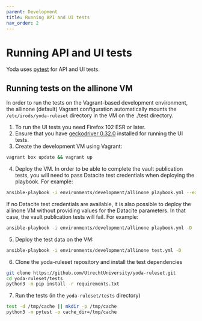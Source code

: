 ```yaml
---
parent: Development
title: Running API and UI tests
nav_order: 2
---
```


# Running API and UI tests

Yoda uses [pytest](https://pytest.org) for API and UI tests.

## Running tests on the allinone VM

In order to run the tests on the Vagrant-based development environment, the allinone (default) Vagrant
configuration automatically mounts the `/etc/irods/yoda-ruleset` directory in the VM on the ./test
directory.

1. To run the UI tests you need Firefox 102 ESR or later.
2. Ensure that you have [geckodriver 0.32.0](https://github.com/mozilla/geckodriver/releases/tag/v0.32.0) installed for running the UI tests.
3. Create the development VM using Vagrant:
```bash
vagrant box update && vagrant up
```

4. Deploy the VM. In order to be able to complete the vault publication tests, you will need to pass Datacite test credentials when
   deploying the playbook. For example:
```bash
ansible-playbook -i environments/development/allinone playbook.yml --extra-vars 'datacite_username=MYUSERNAME datacite_password=MYPASSWORD' -D
```
   If no Datacite test credentials are available, it is also possible to deploy the allinone VM without providing values for the Datacite parameters.
   In that case, the vault publication tests will fail. For example:
```bash
ansible-playbook -i environments/development/allinone playbook.yml -D
```

5. Deploy the test data on the VM:
```bash
ansible-playbook -i environments/development/allinone test.yml -D
```

6. Clone the yoda-ruleset repository and install the test dependencies
```bash
git clone https://github.com/UtrechtUniversity/yoda-ruleset.git
cd yoda-ruleset/tests
python3 -m pip install -r requirements.txt
```

7. Run the tests (in the `yoda-ruleset/tests` directory)
```bash
test -d /tmp/cache || mkdir -p /tmp/cache
python3 -m pytest -o cache_dir=/tmp/cache
```

